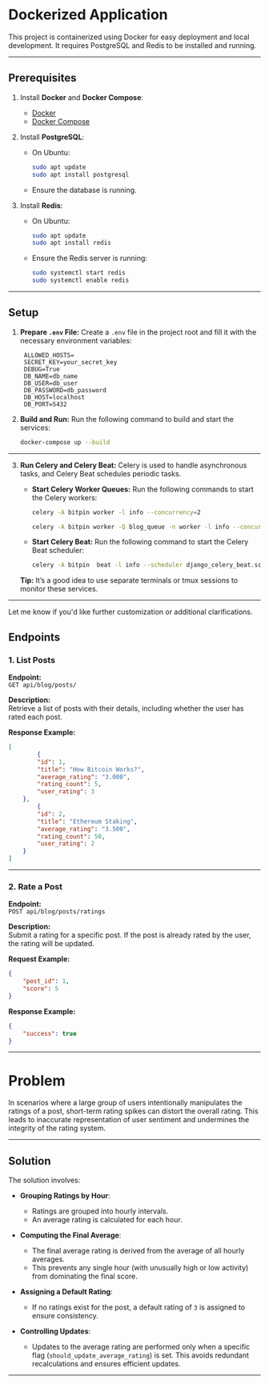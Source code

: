 # Dockerized Application

This project is containerized using Docker for easy deployment and local development. It requires PostgreSQL and Redis to be installed and running.

---

## Prerequisites

1. Install **Docker** and **Docker Compose**:
   - [Docker](https://www.docker.com/get-started)
   - [Docker Compose](https://docs.docker.com/compose/install/)

2. Install **PostgreSQL**:
   - On Ubuntu:
     ```bash
     sudo apt update
     sudo apt install postgresql
     ```
   - Ensure the database is running.

3. Install **Redis**:
   - On Ubuntu:
     ```bash
     sudo apt update
     sudo apt install redis
     ```
   - Ensure the Redis server is running:
     ```bash
     sudo systemctl start redis
     sudo systemctl enable redis
     ```

---

## Setup

1. **Prepare `.env` File:**
   Create a `.env` file in the project root and fill it with the necessary environment variables:

   ```env
    ALLOWED_HOSTS=
    SECRET_KEY=your_secret_key
    DEBUG=True
    DB_NAME=db_name
    DB_USER=db_user
    DB_PASSWORD=db_password
    DB_HOST=localhost
    DB_PORT=5432
   ```

2. **Build and Run:**
   Run the following command to build and start the services:

   ```bash
   docker-compose up --build
   ```

---

3. **Run Celery and Celery Beat:**
   Celery is used to handle asynchronous tasks, and Celery Beat schedules periodic tasks.

   - **Start Celery Worker Queues:**
     Run the following commands to start the Celery workers:

     ```bash
     celery -A bitpin worker -l info --concurrency=2
     ```

     ```bash
     celery -A bitpin worker -Q blog_queue -n worker -l info --concurrency=2
     ```

   - **Start Celery Beat:**
     Run the following command to start the Celery Beat scheduler:

     ```bash
     celery -A bitpin  beat -l info --scheduler django_celery_beat.schedulers:DatabaseScheduler
     ```


   **Tip:** It’s a good idea to use separate terminals or tmux sessions to monitor these services.

---

Let me know if you'd like further customization or additional clarifications.
## Endpoints

### 1. **List Posts**

**Endpoint:**  
`GET api/blog/posts/`

**Description:**  
Retrieve a list of posts with their details, including whether the user has rated each post.

**Response Example:**
```json
[
        {
        "id": 1,
        "title": "How Bitcoin Works?",
        "average_rating": "3.000",
        "rating_count": 5,
        "user_rating": 3
    },
        {
        "id": 2,
        "title": "Ethereum Staking",
        "average_rating": "3.500",
        "rating_count": 50,
        "user_rating": 2
    }
]
```

---

### 2. **Rate a Post**

**Endpoint:**  
`POST api/blog/posts/ratings`

**Description:**  
Submit a rating for a specific post. If the post is already rated by the user, the rating will be updated.

**Request Example:**
```json
{
    "post_id": 1,
    "score": 5
}
```

**Response Example:**
```json
{
    "success": true
}
```

---

# **Problem**

In scenarios where a large group of users intentionally manipulates the ratings of a post, short-term rating spikes can distort the overall rating. This leads to inaccurate representation of user sentiment and undermines the integrity of the rating system. 

---

## **Solution**

The solution involves:

- **Grouping Ratings by Hour**:
  - Ratings are grouped into hourly intervals.
  - An average rating is calculated for each hour.

- **Computing the Final Average**:
  - The final average rating is derived from the average of all hourly averages.
  - This prevents any single hour (with unusually high or low activity) from dominating the final score.

- **Assigning a Default Rating**:
  - If no ratings exist for the post, a default rating of `3` is assigned to ensure consistency.

- **Controlling Updates**:
  - Updates to the average rating are performed only when a specific flag (`should_update_average_rating`) is set. This avoids redundant recalculations and ensures efficient updates. 

---